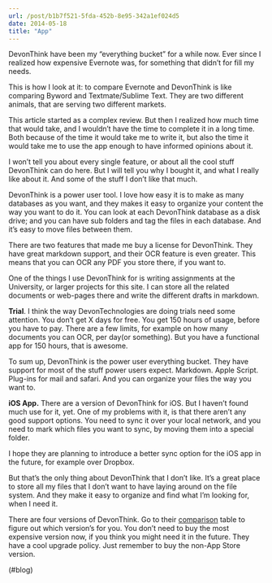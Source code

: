 ```yaml
---
url: /post/b1b7f521-5fda-452b-8e95-342a1ef024d5
date: 2014-05-18
title: "App"
---
```


DevonThink have been my &#8220;everything bucket&#8221; for a while now. Ever since I realized how expensive Evernote was, for something that didn&#8217;t for fill my needs.



This is how I look at it: to compare Evernote and DevonThink is like comparing Byword and Textmate/Sublime Text. They are two different animals, that are serving two different markets.



This article started as a complex review. But then I realized how much time that would take, and I wouldn&#8217;t have the time to complete it in a long time. Both because of the time it would take me to write it, but also the time it would take me to use the app enough to have informed opinions about it.



I won&#8217;t tell you about every single feature, or about all the cool stuff DevonThink can do here. But I will tell you why I bought it, and what I really like about it. And some of the stuff I don&#8217;t like that much.



DevonThink is a power user tool. I love how easy it is to make as many databases as you want, and they makes it easy to organize your content the way you want to do it. You can look at each DevonThink database as a disk drive; and you can have sub folders and tag the files in each database. And it&#8217;s easy to move files between them.



There are two features that made me buy a license for DevonThink. They have great markdown support, and their OCR feature is even greater. This means that you can OCR any PDF you store there, if you want to.



One of the things I use DevonThink for is writing assignments at the University, or larger projects for this site. I can store all the related documents or web-pages there and write the different drafts in markdown.



**Trial**. I think the way DevonTechnologies are doing trials need some attention. You don&#8217;t get X days for free. You get 150 hours of usage, before you have to pay. There are a few limits, for example on how many documents you can OCR, per day(or something). But you have a functional app for 150 hours, that is awesome.



To sum up, DevonThink is the power user everything bucket. They have support for most of the stuff power users expect. Markdown. Apple Script. Plug-ins for mail and safari. And you can organize your files the way you want to.



**iOS App.** There are a version of DevonThink for iOS. But I haven&#8217;t found much use for it, yet. One of my problems with it, is that there aren&#8217;t any good support options. You need to sync it over your local network, and you need to mark which files you want to sync, by moving them into a special folder.



I hope they are planning to introduce a better sync option for the iOS app in the future, for example over Dropbox.



But that&#8217;s the only thing about DevonThink that I don&#8217;t like. It&#8217;s a great place to store all my files that I don&#8217;t want to have laying around on the file system. And they make it easy to organize and find what I&#8217;m looking for, when I need it.



There are four versions of DevonThink. Go to their [comparison][1] table to figure out which version&#8217;s for you. You don&#8217;t need to buy the most expensive version now, if you think you might need it in the future. They have a cool upgrade policy. Just remember to buy the non-App Store version.



(#blog)



 [1]: http://www.devontechnologies.com/products/devonthink/comparison.html